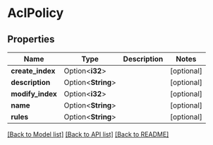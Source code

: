 # AclPolicy

## Properties

Name | Type | Description | Notes
------------ | ------------- | ------------- | -------------
**create_index** | Option<**i32**> |  | [optional]
**description** | Option<**String**> |  | [optional]
**modify_index** | Option<**i32**> |  | [optional]
**name** | Option<**String**> |  | [optional]
**rules** | Option<**String**> |  | [optional]

[[Back to Model list]](../README.md#documentation-for-models) [[Back to API list]](../README.md#documentation-for-api-endpoints) [[Back to README]](../README.md)


